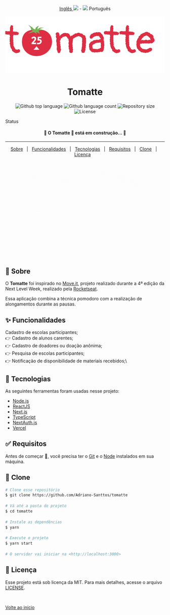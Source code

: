  <div align="center" id="top"> 
  <a href="https://github.com/Adriano-Santtos/Tomatte"> Inglês <img src="https://flagpedia.net/data/flags/w580/us.png" width=20px/></a>
  - <a><img src="https://flagpedia.net/data/flags/w580/br.png" width=20px/> Português </a>
</div>
&#xa0;

<div align="center" id="top"> 
  <img src="public/logo-tomatte.svg" />
 
</div> 

  <!-- <a href="https://amehackathonfcamara.netlify.app">Demo</a> -->
</div>

<h1 align="center">Tomatte</h1>

<p align="center">
  <img alt="Github top language" src="https://img.shields.io/github/languages/top/Adriano-Santtos/tomatte?color=56BEB8">

  <img alt="Github language count" src="https://img.shields.io/github/languages/count/Adriano-Santtos/tomatte?color=56BEB8">

  <img alt="Repository size" src="https://img.shields.io/github/repo-size/Adriano-Santtos/tomatte?color=56BEB8">

  <img alt="License" src="https://img.shields.io/github/license/Adriano-Santtos/tomatte?color=56BEB8">

  <!-- <img alt="Github issues" src="https://img.shields.io/github/issues/Adriano-Santtos/tomatte?color=56BEB8" /> -->

  <!-- <img alt="Github forks" src="https://img.shields.io/github/forks/Adriano-Santtos/tomatte?color=56BEB8" /> -->

  <!-- <img alt="Github stars" src="https://img.shields.io/github/stars/Adriano-Santtos/tomatte?color=56BEB8" /> -->
</p>

Status

<h4 align="center"> 
	🚧  O Tomatte 🚀 está em construção...  🚧
</h4> 

<hr>

<p align="center">
  <a href="#dart-sobre">Sobre</a> &#xa0; | &#xa0; 
  <a href="#sparkles-funcionalidades">Funcionalidades</a> &#xa0; | &#xa0;
  <a href="#rocket-tecnologias">Tecnologias</a> &#xa0; | &#xa0;
  <a href="#white_check_mark-requisitos">Requisitos</a> &#xa0; | &#xa0;
  <a href="#checkered_flag-clone">Clone</a> &#xa0; | &#xa0;
  <a href="#memo-license">Licença</a> &#xa0;  &#xa0;
</p>
<img src="./public/cover.gif"/>
&#xa0

<br>

## :dart: Sobre ##

O **Tomatte** foi inspirado no [Move.it](https://www.figma.com/file/5d1esZL1c8jwUFlPrcOtjQ/Move.it-1.0-(Copy)?node-id=160%3A2761), projeto realizado durante a 4ª edição da Next Level Week, realizado pela [Rocketseat](https://rocketseat.com.br/).

Essa aplicação combina a técnica pomodoro com a realização de alongamentos durante as pausas.



## :sparkles: Funcionalidades ##

Cadastro de escolas participantes;\
👉 Cadastro de alunos carentes;\
👉 Cadastro de doadores ou doação anônima;\
👉 Pesquisa de escolas participantes;\
👉 Notificação de disponibilidade de materiais recebidos;\

## :rocket: Tecnologias ##

As seguintes ferramentas foram usadas nesse projeto:

- [Node.js](https://nodejs.org/en/)
- [ReactJS](https://pt-br.reactjs.org/)
- [Next.js](https://nextjs.org/)
- [TypeScript](https://www.typescriptlang.org)
- [NextAuth.js](https://next-auth.js.org/)
- [Vercel](https://vercel.com/)

## :white_check_mark: Requisitos ##

Antes de começar :checkered_flag:, você precisa ter o  [Git](https://git-scm.com) e o [Node](https://nodejs.org/en/) instalados em sua máquina.

## :checkered_flag: Clone ##

```bash
# Clone esse repositório
$ git clone https://github.com/Adriano-Santtos/tomatte

# Vá até a pasta do projeto
$ cd tomatte

# Instale as dependências
$ yarn

# Execute o projeto
$ yarn start

# O servidor vai iniciar na <http://localhost:3000>
```

## :memo: Licença ##

Esse projeto está sob licença da MIT. Para mais detalhes, acesse o arquivo [LICENSE](LICENSE.md).

&#xa0;

<a href="#top">Volte ao início</a>
